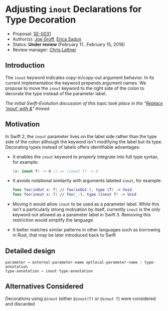 # Adjusting `inout` Declarations for Type Decoration

* Proposal: [SE-0031](https://github.com/apple/swift-evolution/blob/master/proposals/0031-adjusting-inout-declarations.md)
* Author(s): [Joe Groff](https://github.com/jckarter), [Erica Sadun](http://github.com/erica)
* Status: **Under review** (February 11...February 15, 2016)
* Review manager: [Chris Lattner](https://github.com/lattner)

## Introduction

The `inout` keyword indicates copy-in/copy-out argument behavior. In its current implementation the keyword prepends argument names. We propose to move the `inout` keyword to the right side of the colon to decorate the type instead of the parameter label.

*The initial Swift-Evolution discussion of this topic took place in the "[Replace 'inout' with &](http://comments.gmane.org/gmane.comp.lang.swift.evolution/2751)" thread.*

## Motivation

In Swift 2, the `inout` parameter lives on the label side rather than the type side of the colon
although the keyword isn't modifying the label but its type. Decorating
types instead of labels offers identifiable advantages:

* It enables the `inout` keyword to properly integrate into full type syntax, for example: 

    ```swift
    (x: inout T) -> U // => (inout T) -> U
    ```

* It avoids notational similarity with arguments labeled `inout`, for example:

    ```swift
    func foo(inOut x: T) // foo(inOut:), type (T) -> Void
    func foo(inout x: T) // foo(_:), type (inout T) -> Void
    ```

* Moving it would allow `inout` to be used as a parameter label.  While this
  isn't a particularly strong motivation by itself, currently `inout` is the 
  *only* keyword not allowed as a parameter label in Swift 3.  Removing this
  restriction would simplify the language.

* It better matches similar patterns in other languages such as borrowing in Rust, that may be later introduced back to Swift

## Detailed design

```
parameter → external-parameter-name optlocal-parameter-name : type-annotation
type-annotation → inout type-annotation
```

## Alternatives Considered

Decorations using `@inout` (either `@inout(T)` or `@inout T`) were considered and discarded